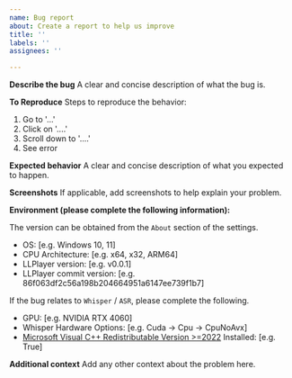 ```yaml
---
name: Bug report
about: Create a report to help us improve
title: ''
labels: ''
assignees: ''

---
```


**Describe the bug**
A clear and concise description of what the bug is.

**To Reproduce**
Steps to reproduce the behavior:
1. Go to '...'
2. Click on '....'
3. Scroll down to '....'
4. See error

**Expected behavior**
A clear and concise description of what you expected to happen.

**Screenshots**
If applicable, add screenshots to help explain your problem.

**Environment (please complete the following information):**

The version can be obtained from the `About` section of the settings.

 - OS: [e.g. Windows 10, 11]
 - CPU Architecture: [e.g. x64, x32, ARM64]
 - LLPlayer version: [e.g. v0.0.1]
 - LLPlayer commit version: [e.g. 86f063df2c56a198b204664951a6147ee739f1b7]

If the bug relates to `Whisper` / `ASR`, please complete the following.

 - GPU: [e.g. NVIDIA RTX 4060]
 - Whisper Hardware Options: [e.g. Cuda -> Cpu -> CpuNoAvx]
 - [Microsoft Visual C++ Redistributable Version >=2022](https://learn.microsoft.com/en-us/cpp/windows/latest-supported-vc-redist?view=msvc-170#latest-microsoft-visual-c-redistributable-version) Installed: [e.g. True]

**Additional context**
Add any other context about the problem here.
